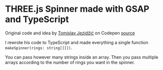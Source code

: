 # THREE.js Spinner made with GSAP and TypeScript

Original code and idea by [Tomislav Jezidžić](https://codepen.io/tjezidzic/) on Codepen [source](https://codepen.io/tjezidzic/pen/JwwxgR)

I rewrote his code to TypeScript and made everything a single function `makeSpinner(rings: string[][])`.

You can pass however many strings inside an array. Then you pass multiple arrays according to the number of rings you want in the spinner.
